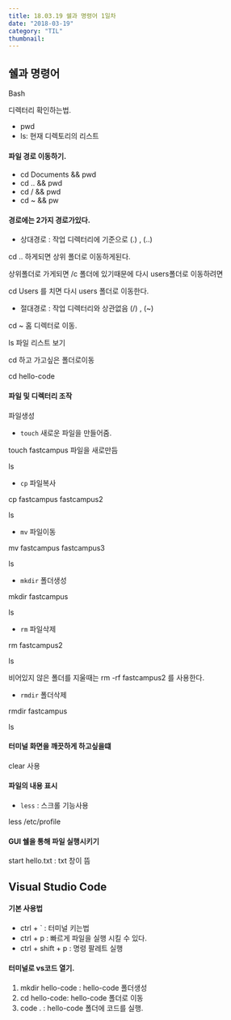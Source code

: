 ```yaml
---
title: 18.03.19 쉘과 명령어 1일차
date: "2018-03-19"
category: "TIL"
thumbnail:
---
```


## 쉘과 명령어

Bash

디렉터리 확인하는법.

- pwd
- ls: 현재 디렉토리의 리스트

#### 파일 경로 이동하기.

- cd Documents && pwd
- cd .. && pwd
- cd / && pwd
- cd ~ && pw

#### 경로에는 2가지 경로가있다.

- 상대경로 : 작업 디렉터리에 기준으로  (.) , (..)

cd ..  하게되면 상위 폴더로 이동하게된다.

상위폴더로 가게되면 /c 폴더에 있기때문에 다시 users폴더로 이동하려면

cd Users 를 치면 다시 users 폴더로 이동한다.

- 절대경로 : 작업 디렉터리와 상관없음 (/) , (~)

cd ~ 홈 디렉터로 이동.



ls 파일 리스트 보기

cd 하고 가고싶은 폴더로이동

cd hello-code

#### 파일 및 디렉터리 조작

파일생성

- `touch`  새로운 파일을 만들어줌.

touch fastcampus   파일을 새로만듬

ls

- `cp`  파일복사

cp fastcampus fastcampus2

ls

- `mv` 파일이동

mv fastcampus fastcampus3

ls

- `mkdir` 폴더생성

mkdir fastcampus

ls

- `rm` 파일삭제

rm fastcampus2

ls

비어있지 않은 폴더를 지울때는 rm -rf fastcampus2 를 사용한다.

- `rmdir` 폴더삭제

rmdir fastcampus

ls



#### 터미널 화면을 깨끗하게 하고싶을떄

clear 사용



#### 파일의 내용 표시

-  `less` : 스크롤 기능사용

less /etc/profile



#### GUI 쉘을 통해 파일 실행시키기

start hello.txt   : txt 창이 뜸



## Visual Studio Code



#### 기본 사용법

- ctrl + ` : 터미널 키는법
- ctrl + p : 빠르게 파일을 실행 시킬 수 있다.
- ctrl + shift + p : 명령 팔레트 실행



#### 터미널로 vs코드 열기.

1. mkdir hello-code : hello-code 폴더생성
2. cd hello-code: hello-code 폴더로 이동
3. code . : hello-code 폴더에 코드를 실행.

